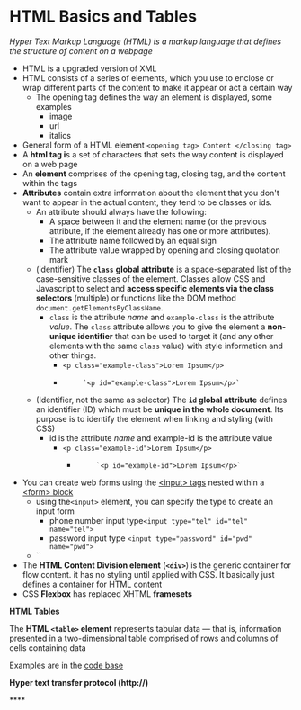 # HTML  Basics and Tables

_Hyper Text Markup Language \(HTML\) is a markup language that defines the structure of content on a webpage_

* HTML is a upgraded version of XML
* HTML consists of a series of elements, which you use to enclose or wrap different parts of the content to make it appear or act a certain way
  * The opening tag defines the way an element is displayed, some examples
    * image
    * url
    * italics
* General form of a HTML element `<opening tag> Content </closing tag>`
* A **html tag i**s a set of characters that sets the way content is displayed on a web page
* An **element** comprises of the opening tag, closing tag, and the content within the tags
* **Attributes** contain extra information about the element that you don't want to appear in the actual content, they tend to be classes or ids.
  * An attribute should always have the following:
    * A space between it and the element name \(or the previous attribute, if the element already has one or more attributes\).
    * The attribute name followed by an equal sign
    * The attribute value wrapped by opening and closing quotation mark
  * \(identifier\) The **`class`** **global attribute** is a space-separated list of the case-sensitive classes of the element. Classes allow CSS and Javascript to select and **access specific elements via the class selectors** \(multiple\) or functions like the DOM method `document.getElementsByClassName`.
    * `class` is the attribute _name_ and `example-class` is the attribute _value_. The `class` attribute allows you to give the element a **non-unique identifier** that can be used to target it \(and any other elements with the same `class` value\) with style information and other things.
      * `<p class="example-class">Lorem Ipsum</p>`
      *          `<p id="example-class">Lorem Ipsum</p>`
  * \(Identifier, not the same as selector\) The **`id` global attribute** defines an identifier \(ID\) which must be **unique in the whole document**. Its purpose is to identify the element when linking and styling \(with CSS\)
    * id is the attribute _name_ and example-id is the attribute value
      * `<p class="example-id">Lorem Ipsum</p>`
        *          `<p id="example-id">Lorem Ipsum</p>`
* You can create web forms using the [&lt;input&gt; tags](https://developer.mozilla.org/en-US/docs/Learn/Forms/HTML5_input_types) nested within a [&lt;form&gt; block](https://developer.mozilla.org/en-US/docs/Web/HTML/Element/form)
  * using the`<input>` element, you can specify the type to create an input form
    * phone number input type`<input type="tel" id="tel" name="tel">`
    * password input type `<input type="password" id="pwd" name="pwd">`
  * \`\`
* The **HTML Content Division element** \(**`<div>`**\) is the generic container for flow content. it has no styling until applied with CSS. It basically just defines a container for HTML content
* CSS **Flexbox** has replaced XHTML **framesets**

**HTML Tables**

The **HTML `<table>` element** represents tabular data — that is, information presented in a two-dimensional table comprised of rows and columns of cells containing data

Examples are in the [code base](https://adnantech.gitbook.io/code/code/html/tables)

**Hyper text transfer protocol \(http://\)**

\*\*\*\*

